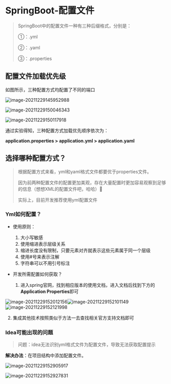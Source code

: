 # SpringBoot-配置文件

>  SpringBoot中的配置文件一种有三种后缀格式，分别是： 
>
> ①：.yml
>
> ②：.yaml
>
> ③：.properties

## 配置文件加载优先级

如图所示，三种配置方式均配置了不同的端口

![image-20211229145952988](https://cdn.jsdelivr.net/gh/lionlinzq/IMG/Picture/study/netty202112291459235.png)

![image-20211229150046343](https://cdn.jsdelivr.net/gh/lionlinzq/IMG/Picture/study/netty202112291500373.png)

![image-20211229150117918](https://cdn.jsdelivr.net/gh/lionlinzq/IMG/Picture/study/netty202112291501945.png)

通过实验得知，三种配置方式加载优先顺序依次为：

**application.properties  >  application.yml  >  application.yaml**



## 选择哪种配置方式？

> 根据配置方式来看，yml和yaml格式文件都要优于properties文件。
>
> 因为前两种配置文件的配置更加美观，存在大量配置时更加容易观察到足够的信息（想想XML的配置文件吧，哈哈）
>
> 实际上，目前开发推荐使用yml配置文件

### Yml如何配置？

+ 使用原则：
  1. 大小写敏感
  2. 使用缩进表示层级关系
  3. 缩进长度没有限制，只要元素对齐就表示这些元素属于同一个层级
  4. 使用#号来表示注解
  5. 字符串可以不用引号标注

+ 开发所需配置如何获取？

	1. 进入spring官网，找到相应版本的使用文档，进入文档后找到下方的**Application Properties**即可

![image-20211229152012156](https://cdn.jsdelivr.net/gh/lionlinzq/IMG/Picture/study/netty202112291520187.png)![image-20211229152101149](https://cdn.jsdelivr.net/gh/lionlinzq/IMG/Picture/study/netty202112291521176.png)![image-20211229152121998](https://cdn.jsdelivr.net/gh/lionlinzq/IMG/Picture/study/netty202112291521031.png)

2. 集成其他技术按照类似于方法一去查找相关官方支持文档即可



### Idea可能出现的问题

> 问题：idea无法识别yml格式文件为配置文件，导致无法获取配置提示

**解决办法**：在项目结构中添加配置文件。

![image-20211229152905917](https://cdn.jsdelivr.net/gh/lionlinzq/IMG/Picture/study/netty202112291529946.png)

![image-20211229152927831](https://cdn.jsdelivr.net/gh/lionlinzq/IMG/Picture/study/netty202112291529860.png)